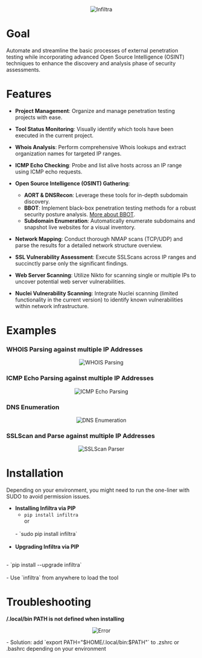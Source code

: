 <p align="center">
  <img src="https://github.com/jivy26/infiltra/blob/master/logo.png" alt="Infiltra">
</p>

# Goal

Automate and streamline the basic processes of external penetration testing while incorporating advanced Open Source Intelligence (OSINT) techniques to enhance the discovery and analysis phase of security assessments.

# Features

- **Project Management**: Organize and manage penetration testing projects with ease.

- **Tool Status Monitoring**: Visually identify which tools have been executed in the current project.

- **Whois Analysis**: Perform comprehensive Whois lookups and extract organization names for targeted IP ranges.

- **ICMP Echo Checking**: Probe and list alive hosts across an IP range using ICMP echo requests.

- **Open Source Intelligence (OSINT) Gathering**:
  - **AORT & DNSRecon**: Leverage these tools for in-depth subdomain discovery.
  - **BBOT**: Implement black-box penetration testing methods for a robust security posture analysis. [More about BBOT](https://github.com/blacklanternsecurity/bbot).
  - **Subdomain Enumeration**: Automatically enumerate subdomains and snapshot live websites for a visual inventory.

- **Network Mapping**: Conduct thorough NMAP scans (TCP/UDP) and parse the results for a detailed network structure overview.

- **SSL Vulnerability Assessment**: Execute SSLScans across IP ranges and succinctly parse only the significant findings.

- **Web Server Scanning**: Utilize Nikto for scanning single or multiple IPs to uncover potential web server vulnerabilities.

- **Nuclei Vulnerability Scanning**: Integrate Nuclei scanning (limited functionality in the current version) to identify known vulnerabilities within network infrastructure.

# Examples

### WHOIS Parsing against multiple IP Addresses
<p align="center">
  <img src="https://i.postimg.cc/RZQYspkT/Virtual-Box-VM-e76-LMZLLd2.gif" alt="WHOIS Parsing">
</p>


### ICMP Echo Parsing against multiple IP Addresses
<p align="center">
  <img src="https://i.postimg.cc/zfGxdzSJ/Virtual-Box-VM-f-P6-T2-JM1t-O.gif" alt="ICMP Echo Parsing">
</p>


### DNS Enumeration
<p align="center">
  <img src="https://i.postimg.cc/rsxjdKc9/Virtual-Box-VM-kt-Sl9c1ls7.gif" alt="DNS Enumeration">
</p>


### SSLScan and Parse against multiple IP Addresses
<p align="center">
  <img src="https://i.postimg.cc/wxLQQR8X/Virtual-Box-VM-S48f9g-L6w-H.gif" alt="SSLScan Parser">
</p>

# Installation

Depending on your environment, you might need to run the one-liner with SUDO to avoid permission issues.

- **Installing Infiltra via PIP**<br />
  - `pip install infiltra`
  <br />or
  <br />
  - `sudo pip install infiltra`
  <br /><br />
- **Upgrading Infiltra via PIP**
<br />
  - `pip install --upgrade infiltra`
  <br /><br />
- Use `infiltra` from anywhere to load the tool

# Troubleshooting

**/.local/bin PATH is not defined when installing**
<p align="center">
  <img src="https://i.postimg.cc/G3qrG8y7/Warning.png" alt="Error">
</p>
- Solution: add `export PATH="$HOME/.local/bin:$PATH"` to .zshrc or .bashrc depending on your environment
